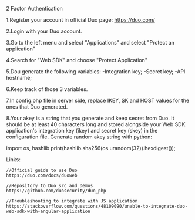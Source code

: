2 Factor Authentication

1.Register your account in official Duo page: https://duo.com/

2.Login with your Duo account.

3.Go to the left menu and select "Applications" and select "Protect an application"

4.Search for "Web SDK" and choose "Protect Application"

5.Dou generate the following variables: -Integration key; -Secret key; -API hostname;

6.Keep track of those 3 variables.

7.In config.php file in server side, replace IKEY, SK and HOST values for the ones that Duo generated.

8.Your akey is a string that you generate and keep secret from Duo. It should be at least 40 characters long and stored alongside your Web SDK application's integration key (ikey) and secret key (skey) in the configuration file.
Generate random akey string with python:

import os, hashlib
print(hashlib.sha256(os.urandom(32)).hexdigest());


Links:
	
	//Official guide to use Duo
	https://duo.com/docs/duoweb
	
	//Repository to Duo src and Demos
	https://github.com/duosecurity/duo_php

	//Troubleshooting to integrate with JS application
	https://stackoverflow.com/questions/48109090/unable-to-integrate-duo-web-sdk-with-angular-application